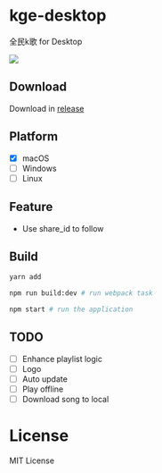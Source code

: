 # kge-desktop

全民k歌 for Desktop

![](https://cloud.githubusercontent.com/assets/914329/24034646/1f92b658-0b2d-11e7-8dd5-2803b36fe3cf.png)

## Download

Download in [release](https://github.com/djyde/kge-desktop/releases)

## Platform

- [x] macOS
- [ ] Windows
- [ ] Linux

## Feature

- Use share_id to follow

## Build

```bash
yarn add

npm run build:dev # run webpack task

npm start # run the application
```

## TODO

- [ ] Enhance playlist logic
- [ ] Logo
- [ ] Auto update
- [ ] Play offline
- [ ] Download song to local

# License

MIT License